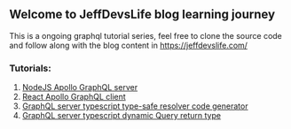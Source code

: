 ## Welcome to JeffDevsLife blog learning journey

This is a ongoing graphql tutorial series, feel free to clone the source code and follow along with the blog content in https://jeffdevslife.com/

### Tutorials:

1. [NodeJS Apollo GraphQL server](https://github.com/Jeffcw96/graphlq-learning-journey/tree/master/01-apollo-graphql-server)
2. [React Apollo GraphQL client](https://github.com/Jeffcw96/graphlq-learning-journey/tree/master/02-react-graphql)
3. [GraphQL server typescript type-safe resolver code generator](https://github.com/Jeffcw96/graphlq-learning-journey/tree/master/03-graphql-server-typescript)
4. [GraphQL server typescript dynamic Query return type](https://github.com/Jeffcw96/graphlq-learning-journey/tree/master/04-graphql-union)
